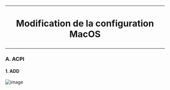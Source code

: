 --------------------------------------------------------------------------------------------------------------------------------------------------------------------------------
# <p align='center'> Modification de la configuration MacOS </p>

--------------------------------------------------------------------------------------------------------------------------------------------------------------------------------

### A. ACPI
#### 1. ADD

![image](https://github.com/user-attachments/assets/a370413f-cb33-4d4b-894e-43f5527eb11a)
